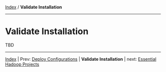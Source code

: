 [Index](./index.md) / **Validate Installation**

------

Validate Installation
==========


TBD



------

[Index](./index.md)
|
Prev: [Deploy Configurations](./deploy-configs.md)
|
**Validate Installation**
|
next: [Essential Hadoop Projects](./essential-hadoop-projects.md)
